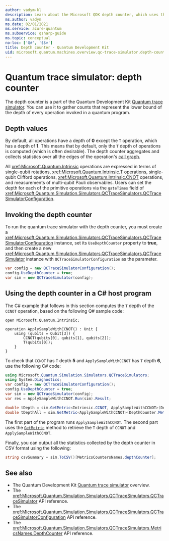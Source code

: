 ```yaml
---
author: vadym-kl
description: Learn about the Microsoft QDK depth counter, which uses the Quantum trace simulator to gather counts of the depth of every operation invoked in a Q# program.
ms.author: vadym
ms.date: 02/01/2021
ms.service: azure-quantum
ms.subservice: qsharp-guide
ms.topic: conceptual
no-loc: ['Q#', '$$v']
title: Depth counter - Quantum Development Kit
uid: microsoft.quantum.machines.overview.qc-trace-simulator.depth-counter
---
```


# Quantum trace simulator: depth counter

The depth counter is a part of the Quantum Development Kit [Quantum trace simulator](xref:microsoft.quantum.machines.overview.qc-trace-simulator.intro).
You can use it to gather counts that represent the lower bound of the depth of every operation invoked in a quantum program. 

## Depth values

By default, all operations have a depth of **0** except the `T` operation, which has a depth of **1**. This means that by default, only the `T` depth of operations is computed (which is often desirable). The depth counter aggregates and collects statistics over all the edges of the operation's [call graph](https://en.wikipedia.org/wiki/Call_graph).

All <xref:Microsoft.Quantum.Intrinsic> operations are expressed in terms of single-qubit rotations, <xref:Microsoft.Quantum.Intrinsic.T> operations, single-qubit Clifford operations, <xref:Microsoft.Quantum.Intrinsic.CNOT> operations, and measurements of multi-qubit Pauli observables. Users can set the depth for each of the primitive operations via the `gateTimes` field of <xref:Microsoft.Quantum.Simulation.Simulators.QCTraceSimulators.QCTraceSimulatorConfiguration>.

## Invoking the depth counter

To run the quantum trace simulator with the depth counter, you must create a <xref:Microsoft.Quantum.Simulation.Simulators.QCTraceSimulators.QCTraceSimulatorConfiguration> instance, set its `UseDepthCounter` property to **true**, and then create a new <xref:Microsoft.Quantum.Simulation.Simulators.QCTraceSimulators.QCTraceSimulator> instance with `QCTraceSimulatorConfiguration` as the parameter. 

```csharp
var config = new QCTraceSimulatorConfiguration();
config.UseDepthCounter = true;
var sim = new QCTraceSimulator(config);
```

## Using the depth counter in a C# host program

The C# example that follows in this section computes the `T` depth of the `CCNOT` operation, based on the following Q# sample code:

```qsharp
open Microsoft.Quantum.Intrinsic;

operation ApplySampleWithCCNOT() : Unit {
    using (qubits = Qubit[3]) {
        CCNOT(qubits[0], qubits[1], qubits[2]);
        T(qubits[0]);
    }
}
```

To check that `CCNOT` has `T` depth **5** and `ApplySampleWithCCNOT` has `T` depth **6**, use the following C# code:

```csharp
using Microsoft.Quantum.Simulation.Simulators.QCTraceSimulators;
using System.Diagnostics;
var config = new QCTraceSimulatorConfiguration();
config.UseDepthCounter = true;
var sim = new QCTraceSimulator(config);
var res = ApplySampleWithCCNOT.Run(sim).Result;

double tDepth = sim.GetMetric<Intrinsic.CCNOT, ApplySampleWithCCNOT>(DepthCounter.Metrics.Depth);
double tDepthAll = sim.GetMetric<ApplySampleWithCCNOT>(DepthCounter.Metrics.Depth);
```

The first part of the program runs `ApplySampleWithCCNOT`. The second part uses the [`GetMetric`](https://docs.microsoft.com/dotnet/api/microsoft.quantum.simulation.simulators.qctracesimulators.qctracesimulator.getmetric) method to retrieve the `T` depth of `CCNOT` and `ApplySampleWithCCNOT`. 

Finally, you can output all the statistics collected by the depth counter in CSV format using the following:
```csharp
string csvSummary = sim.ToCSV()[MetricsCountersNames.depthCounter];
```

## See also

- The Quantum Development Kit [Quantum trace simulator](xref:microsoft.quantum.machines.overview.qc-trace-simulator.intro) overview.
- The <xref:Microsoft.Quantum.Simulation.Simulators.QCTraceSimulators.QCTraceSimulator> API reference.
- The <xref:Microsoft.Quantum.Simulation.Simulators.QCTraceSimulators.QCTraceSimulatorConfiguration> API reference.
- The <xref:Microsoft.Quantum.Simulation.Simulators.QCTraceSimulators.MetricsNames.DepthCounter> API reference.